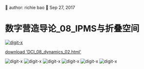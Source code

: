 🐞 author: richie bao 📅 Sep 27, 2017
# 数字营造导论_08_IPMS与折叠空间
<a href="http://digit-x.org/digitLink/digitaldesignIntro/DCI_08_dynamics_02.html" target = "_blank"><img src="./imgs/0093.png" height="auto" width="auto"  title="digit-x"></a>

[download 'DCI_08_dynamics_02.html'](https://github.com/digit-x/digit_x/tree/master/docs/html)

<img src="./imgs/0094.jpg" height="auto" width="auto"  title="digit-x">
<img src="./imgs/0095.jpg" height="auto" width="auto"  title="digit-x">
<img src="./imgs/0096.jpg" height="auto" width="auto"  title="digit-x">
<img src="./imgs/0097.jpg" height="auto" width="auto"  title="digit-x">
<img src="./imgs/0098.jpg" height="auto" width="auto"  title="digit-x">
<img src="./imgs/0099.jpg" height="auto" width="auto"  title="digit-x">